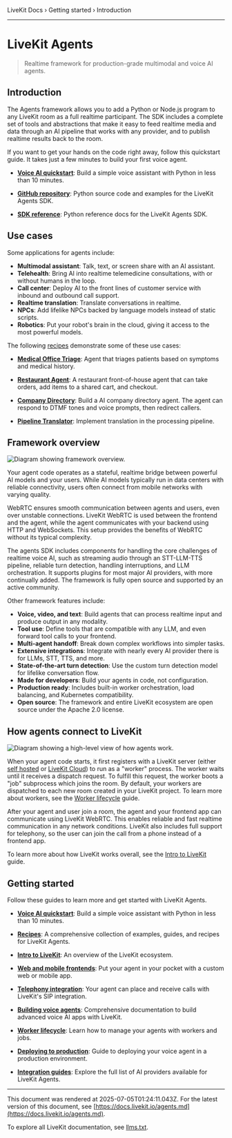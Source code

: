 LiveKit Docs › Getting started › Introduction

---

# LiveKit Agents

> Realtime framework for production-grade multimodal and voice AI agents.

## Introduction

The Agents framework allows you to add a Python or Node.js program to any LiveKit room as a full realtime participant. The SDK includes a complete set of tools and abstractions that make it easy to feed realtime media and data through an AI pipeline that works with any provider, and to publish realtime results back to the room.

If you want to get your hands on the code right away, follow this quickstart guide. It takes just a few minutes to build your first voice agent.

- **[Voice AI quickstart](https://docs.livekit.io/agents/start/voice-ai.md)**: Build a simple voice assistant with Python in less than 10 minutes.

- **[GitHub repository](https://github.com/livekit/agents)**: Python source code and examples for the LiveKit Agents SDK.

- **[SDK reference](https://docs.livekit.io/reference/python/v1/livekit/agents/index.html.md)**: Python reference docs for the LiveKit Agents SDK.

## Use cases

Some applications for agents include:

- **Multimodal assistant**: Talk, text, or screen share with an AI assistant.
- **Telehealth**: Bring AI into realtime telemedicine consultations, with or without humans in the loop.
- **Call center**: Deploy AI to the front lines of customer service with inbound and outbound call support.
- **Realtime translation**: Translate conversations in realtime.
- **NPCs**: Add lifelike NPCs backed by language models instead of static scripts.
- **Robotics**: Put your robot's brain in the cloud, giving it access to the most powerful models.

The following [recipes](https://docs.livekit.io/recipes.md) demonstrate some of these use cases:

- **[Medical Office Triage](https://github.com/livekit-examples/python-agents-examples/tree/main/complex-agents/medical_office_triage)**: Agent that triages patients based on symptoms and medical history.

- **[Restaurant Agent](https://github.com/livekit/agents/blob/main/examples/voice_agents/restaurant_agent.py)**: A restaurant front-of-house agent that can take orders, add items to a shared cart, and checkout.

- **[Company Directory](https://docs.livekit.io/recipes/company-directory.md)**: Build a AI company directory agent. The agent can respond to DTMF tones and voice prompts, then redirect callers.

- **[Pipeline Translator](https://github.com/livekit-examples/python-agents-examples/tree/main/translators/pipeline_translator.py)**: Implement translation in the processing pipeline.

## Framework overview

![Diagram showing framework overview.](/images/agents/framework-overview.svg)

Your agent code operates as a stateful, realtime bridge between powerful AI models and your users. While AI models typically run in data centers with reliable connectivity, users often connect from mobile networks with varying quality.

WebRTC ensures smooth communication between agents and users, even over unstable connections. LiveKit WebRTC is used between the frontend and the agent, while the agent communicates with your backend using HTTP and WebSockets. This setup provides the benefits of WebRTC without its typical complexity.

The agents SDK includes components for handling the core challenges of realtime voice AI, such as streaming audio through an STT-LLM-TTS pipeline, reliable turn detection, handling interruptions, and LLM orchestration. It supports plugins for most major AI providers, with more continually added. The framework is fully open source and supported by an active community.

Other framework features include:

- **Voice, video, and text**: Build agents that can process realtime input and produce output in any modality.
- **Tool use**: Define tools that are compatible with any LLM, and even forward tool calls to your frontend.
- **Multi-agent handoff**: Break down complex workflows into simpler tasks.
- **Extensive integrations**: Integrate with nearly every AI provider there is for LLMs, STT, TTS, and more.
- **State-of-the-art turn detection**: Use the custom turn detection model for lifelike conversation flow.
- **Made for developers**: Build your agents in code, not configuration.
- **Production ready**: Includes built-in worker orchestration, load balancing, and Kubernetes compatibility.
- **Open source**: The framework and entire LiveKit ecosystem are open source under the Apache 2.0 license.

## How agents connect to LiveKit

![Diagram showing a high-level view of how agents work.](/images/agents/agents-jobs-overview.svg)

When your agent code starts, it first registers with a LiveKit server (either [self hosted](https://docs.livekit.io/home/self-hosting/deployment.md) or [LiveKit Cloud](https://cloud.livekit.io)) to run as a "worker" process. The worker waits until it receives a dispatch request. To fulfill this request, the worker boots a "job" subprocess which joins the room. By default, your workers are dispatched to each new room created in your LiveKit project. To learn more about workers, see the [Worker lifecycle](https://docs.livekit.io/agents/worker.md) guide.

After your agent and user join a room, the agent and your frontend app can communicate using LiveKit WebRTC. This enables reliable and fast realtime communication in any network conditions. LiveKit also includes full support for telephony, so the user can join the call from a phone instead of a frontend app.

To learn more about how LiveKit works overall, see the [Intro to LiveKit](https://docs.livekit.io/home/get-started/intro-to-livekit.md) guide.

## Getting started

Follow these guides to learn more and get started with LiveKit Agents.

- **[Voice AI quickstart](https://docs.livekit.io/agents/start/voice-ai.md)**: Build a simple voice assistant with Python in less than 10 minutes.

- **[Recipes](https://docs.livekit.io/recipes.md)**: A comprehensive collection of examples, guides, and recipes for LiveKit Agents.

- **[Intro to LiveKit](https://docs.livekit.io/home/get-started/intro-to-livekit.md)**: An overview of the LiveKit ecosystem.

- **[Web and mobile frontends](https://docs.livekit.io/agents/start/frontend.md)**: Put your agent in your pocket with a custom web or mobile app.

- **[Telephony integration](https://docs.livekit.io/agents/start/telephony.md)**: Your agent can place and receive calls with LiveKit's SIP integration.

- **[Building voice agents](https://docs.livekit.io/agents/build.md)**: Comprehensive documentation to build advanced voice AI apps with LiveKit.

- **[Worker lifecycle](https://docs.livekit.io/agents/worker.md)**: Learn how to manage your agents with workers and jobs.

- **[Deploying to production](https://docs.livekit.io/agents/ops/deployment.md)**: Guide to deploying your voice agent in a production environment.

- **[Integration guides](https://docs.livekit.io/agents/integrations.md)**: Explore the full list of AI providers available for LiveKit Agents.

---

This document was rendered at 2025-07-05T01:24:11.043Z.
For the latest version of this document, see [https://docs.livekit.io/agents.md](https://docs.livekit.io/agents.md).

To explore all LiveKit documentation, see [llms.txt](https://docs.livekit.io/llms.txt).